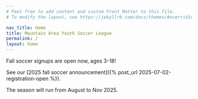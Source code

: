 ```yaml
---
# Feel free to add content and custom Front Matter to this file.
# To modify the layout, see https://jekyllrb.com/docs/themes/#overriding-theme-defaults

nav_title: Home
title: Mountain Area Youth Soccer League
permalink: /
layout: home
---
```


Fall soccer signups are open now, ages 3-18!

See our [2025 fall soccer announcement]({% post_url 2025-07-02-registration-open %}).

The season will run from August to Nov 2025.
